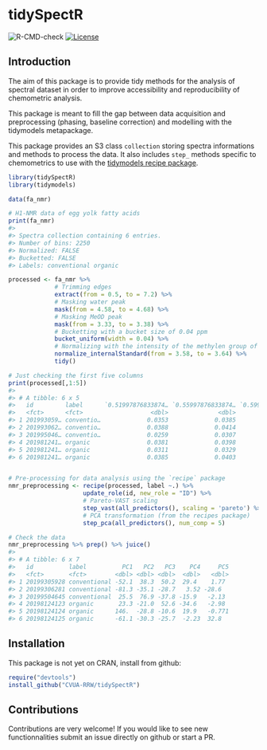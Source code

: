 # tidySpectR

![R-CMD-check](https://github.com/CVUA-RRW/tidySpectR/workflows/R-CMD-check/badge.svg)
[![License](https://img.shields.io/badge/License-BSD%203--Clause-blue.svg)](https://opensource.org/licenses/BSD-3-Clause)


## Introduction

The aim of this package is to provide tidy methods for the 
analysis of spectral dataset in order to improve 
accessibility and reproducibility of chemometric analysis.

This package is meant to fill the gap between data acquisition 
and preprocessing (phasing, baseline correction) and modelling
with the tidymodels metapackage.

This package provides an S3 class `collection` storing spectra informations
and methods to process the data. It also includes `step_` methods specific
to chemometrics to use with the [tidymodels recipe package](https://github.com/tidymodels/recipes). 

```r
library(tidySpectR)
library(tidymodels)

data(fa_nmr)

# H1-NMR data of egg yolk fatty acids
print(fa_nmr)
#> 
#> Spectra collection containing 6 entries.
#> Number of bins: 2250
#> Normalized: FALSE
#> Bucketted: FALSE
#> Labels: conventional organic

processed <- fa_nmr %>% 
             # Trimming edges
             extract(from = 0.5, to = 7.2) %>% 
             # Masking water peak
             mask(from = 4.58, to = 4.68) %>% 
             # Masking MeOD peak
             mask(from = 3.33, to = 3.38) %>% 
             # Bucketting with a bucket size of 0.04 ppm
             bucket_uniform(width = 0.04) %>% 
             # Normalizing with the intensity of the methylen group of phospahtidylcholin
             normalize_internalStandard(from = 3.58, to = 3.64) %>%
             tidy()

# Just checking the first five columns
print(processed[,1:5]) 
#> 
#> # A tibble: 6 x 5
#>   id         label      `0.51997876833874… `0.55997876833874… `0.59997876833874…
#>   <fct>      <fct>                   <dbl>              <dbl>              <dbl>
#> 1 201993059… conventio…             0.0353             0.0385             0.0442
#> 2 201993062… conventio…             0.0388             0.0414             0.0481
#> 3 201995046… conventio…             0.0259             0.0307             0.0348
#> 4 201981241… organic                0.0381             0.0398             0.0451
#> 5 201981241… organic                0.0311             0.0329             0.0425
#> 6 201981241… organic                0.0385             0.0403             0.0470


# Pre-processing for data analysis using the `recipe` package
nmr_preprocessing <- recipe(processed, label ~.) %>%
                     update_role(id, new_role = "ID") %>% 
                     # Pareto-VAST scaling
                     step_vast(all_predictors(), scaling = 'pareto') %>%
                     # PCA transformation (from the recipes package)
                     step_pca(all_predictors(), num_comp = 5)

# Check the data 
nmr_preprocessing %>% prep() %>% juice()
#> 
#> # A tibble: 6 x 7
#>   id          label          PC1   PC2   PC3    PC4     PC5
#>   <fct>       <fct>        <dbl> <dbl> <dbl>  <dbl>   <dbl>
#> 1 20199305928 conventional -52.1  38.3  50.2  29.4    1.77
#> 2 20199306281 conventional -81.3 -35.1 -28.7   3.52 -28.6
#> 3 20199504645 conventional  25.5  76.9 -37.8 -15.9   -2.13
#> 4 20198124123 organic       23.3 -21.0  52.6 -34.6   -2.98
#> 5 20198124124 organic      146.  -28.8 -10.6  19.9   -0.771
#> 6 20198124125 organic      -61.1 -30.3 -25.7  -2.23  32.8
```

## Installation

This package is not yet on CRAN, install from github:

```r
require("devtools")
install_github("CVUA-RRW/tidySpectR")
```

## Contributions

Contributions are very welcome!
If you would like to see new functionnalities submit an issue directly 
on github or start a PR.